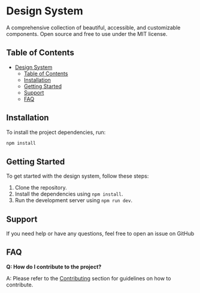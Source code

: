 # Design System

A comprehensive collection of beautiful, accessible, and customizable components. Open source and free to use under the MIT license.

## Table of Contents

- [Design System](#design-system)
  - [Table of Contents](#table-of-contents)
  - [Installation](#installation)
  - [Getting Started](#getting-started)
  - [Support](#support)
  - [FAQ](#faq)

## Installation

To install the project dependencies, run:

```sh
npm install
```

## Getting Started

To get started with the design system, follow these steps:

1. Clone the repository.
2. Install the dependencies using `npm install`.
3. Run the development server using `npm run dev`.

## Support

If you need help or have any questions, feel free to open an issue on GitHub

## FAQ

**Q: How do I contribute to the project?**

A: Please refer to the [Contributing](#contributing) section for guidelines on how to contribute.
